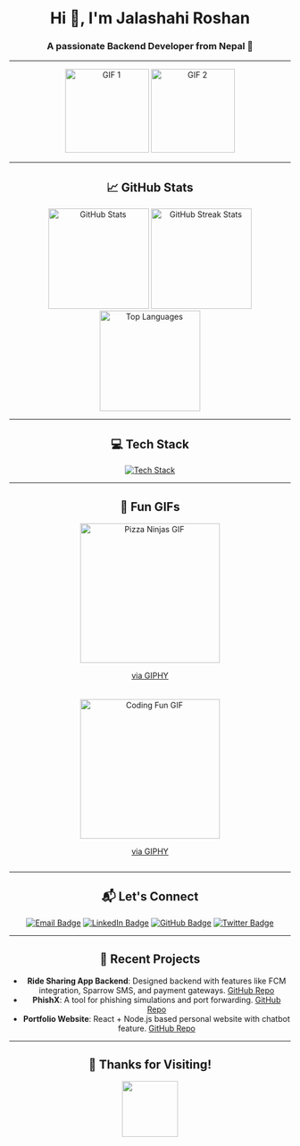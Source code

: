 <h1 align="center">Hi 👋, I'm Jalashahi Roshan</h1>
<h3 align="center">A passionate Backend Developer from Nepal 🚀</h3>

---

<div align="center">
  <img src="https://media.giphy.com/media/78XCFBGOlS6keY1Bil/giphy.gif" width="150" height="150" alt="GIF 1" />
  <img src="https://media.giphy.com/media/xT9IgzoKnwFNmISR8I/giphy.gif" width="150" height="150" alt="GIF 2" />
</div>

---

<h2 align="center">📈 GitHub Stats</h2>

<div align="center">
  <img src="https://github-readme-stats.vercel.app/api?username=RoshanJalashahi&show_icons=true&theme=dracula" alt="GitHub Stats" height="180" />
  <img src="https://github-readme-streak-stats.herokuapp.com/?user=RoshanJalashahi&theme=dracula" alt="GitHub Streak Stats" height="180" />
  <img src="https://github-readme-stats.vercel.app/api/top-langs/?username=RoshanJalashahi&layout=compact&theme=dracula" alt="Top Languages" height="180" />
</div>

---

<h2 align="center">💻 Tech Stack</h2>

<div align="center">
  <a href="https://skillicons.dev">
    <img src="https://skillicons.dev/icons?i=html,css,js,nodejs,react,php,laravel,mysql,mongodb,sqlite,postgres,django,python,git,docker,postman,c,cpp" alt="Tech Stack" />
  </a>
</div>

---

<h2 align="center">🌟 Fun GIFs</h2>

<div align="center" style="display: flex; flex-wrap: wrap; justify-content: center; gap: 20px;">
  <div>
    <img src="https://media.giphy.com/media/78XCFBGOlS6keY1Bil/giphy.gif" width="250" alt="Pizza Ninjas GIF" />
    <p><a href="https://giphy.com/gifs/PizzaNinjas-programmer-pizza-ninjas-pizzaninjas-78XCFBGOlS6keY1Bil">via GIPHY</a></p>
  </div>
  <div>
    <img src="https://media.giphy.com/media/xT9IgzoKnwFNmISR8I/giphy.gif" width="250" alt="Coding Fun GIF" />
    <p><a href="https://giphy.com/gifs/coding-xT9IgzoKnwFNmISR8I">via GIPHY</a></p>
  </div>
</div>

---

<h2 align="center">📬 Let's Connect</h2>

<div align="center">
  <a href="mailto:roshan.example@gmail.com"><img src="https://img.shields.io/badge/Email-D14836?style=for-the-badge&logo=gmail&logoColor=white" alt="Email Badge"></a>
  <a href="https://linkedin.com/in/roshanjalashahi"><img src="https://img.shields.io/badge/LinkedIn-0077B5?style=for-the-badge&logo=linkedin&logoColor=white" alt="LinkedIn Badge"></a>
  <a href="https://github.com/RoshanJalashahi"><img src="https://img.shields.io/badge/GitHub-100000?style=for-the-badge&logo=github&logoColor=white" alt="GitHub Badge"></a>
  <a href="https://twitter.com/roshanjalashahi"><img src="https://img.shields.io/badge/Twitter-1DA1F2?style=for-the-badge&logo=twitter&logoColor=white" alt="Twitter Badge"></a>
</div>

---

<h2 align="center">📝 Recent Projects</h2>

<div align="center">
  <ul>
    <li><strong>Ride Sharing App Backend</strong>: Designed backend with features like FCM integration, Sparrow SMS, and payment gateways. <a href="https://github.com/RoshanJalashahi/ride-sharing-backend">GitHub Repo</a></li>
    <li><strong>PhishX</strong>: A tool for phishing simulations and port forwarding. <a href="https://github.com/RoshanJalashahi/phishx">GitHub Repo</a></li>
    <li><strong>Portfolio Website</strong>: React + Node.js based personal website with chatbot feature. <a href="https://github.com/RoshanJalashahi/portfolio">GitHub Repo</a></li>
  </ul>
</div>

---

<h2 align="center">🌟 Thanks for Visiting!</h2>

<div align="center">
  <img src="https://media.giphy.com/media/hvRJCLFzcasrR4ia7z/giphy.gif" width="100" />
</div>
